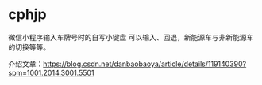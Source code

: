 # cphjp
微信小程序输入车牌号时的自写小键盘
可以输入、回退，新能源车与非新能源车的切换等等。

介绍文章：https://blog.csdn.net/danbaobaoya/article/details/119140390?spm=1001.2014.3001.5501
